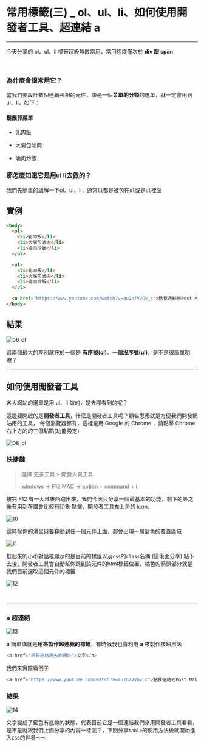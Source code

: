 # 常用標籤(三) _ ol、ul、li、如何使用開發者工具、超連結 a

-------------------------------------------------------

今天分享的 ol、ul、li 標籤超級無敵常用，常用程度僅次於 **div 跟 span**

​	

### 為什麼會很常用它？

當我們要設計數個連續長相的元件，像是一個**菜單的分類**的選單，就一定會用到 ul、li，如下：

#### 鬍鬚郭菜單
* 乳肉飯

* 大腸包滷肉

* 滷肉炒飯


### 那怎麼知道它是用ul li去做的？

我們先簡單的講解一下ol、ul、li，通常`li`都是被包在`ol`或是`ul`裡面

## 實例

```html
<body>
  <ol>
    <li>乳肉飯</li>
    <li>大腸包滷肉</li>
    <li>滷肉炒飯</li>
  </ol>

  <ul>
    <li>乳肉飯</li>
    <li>大腸包滷肉</li>
    <li>滷肉炒飯</li>
  </ul>

  <a href="https://www.youtube.com/watch?v=au2n7VVGv_c">點我連結到Post Malone - Psycho ft. Ty Dolla $ign</a>
</body>
```



## 結果

![06_ol](https://github.com/PeterPanTW/CSS_html_JS_ZeroToOne_Tutorial/blob/master/img/06_ol%E3%80%81ul%E3%80%81li.jpg)

這兩個最大的差別就在於一個是 **有序號(ol)**、**一個沒序號(ul)**，是不是很簡單明瞭？

-----------------------------------------

## 如何使用開發者工具
各大網站的選單是用 ul、li 做的，是去哪看到的呢？

這邊要開啟的是**開發者工具**，什麼是開發者工具呢？顧名思義就是方便我們開發網站用的工具，
每個瀏覽器都有，這裡是用 Google 的 Chrome ，請點擊 Chrome 右上方的的三個點點(功能設定)

![08_ol](https://github.com/PeterPanTW/CSS_html_JS_ZeroToOne_Tutorial/blob/master/img/08_ol%E3%80%81ul%E3%80%81li.jpg)

### 快捷鍵

> 選擇 更多工具 > 開發人員工具
>
> windows -> F12
> MAC -> option + command + i

按完 F12 有一大堆東西跑出來，我們今天只分享一個最基本的功能，剩下的等之後有用到在講會比較有印象
點擊，開發者工具左上角的 icon。

![10](https://github.com/PeterPanTW/CSS_html_JS_ZeroToOne_Tutorial/blob/master/img/10%20-%20%E9%80%99%E6%99%82%E5%80%99%E4%BD%A0%E7%9A%84%E6%BB%91%E9%BC%A0%E5%8F%AA%E8%A6%81%E7%A7%BB%E5%8B%95%E5%88%B0%E4%BB%BB%E4%B8%80%E5%80%8B%E5%85%83%E4%BB%B6%E4%B8%8A%E9%9D%A2%EF%BC%8C%E9%83%BD%E6%9C%83%E5%87%BA%E7%8F%BE%E4%B8%80%E5%B1%A4%E8%97%8D%E8%89%B2%E7%9A%84%E8%A6%86%E8%93%8B%E5%8D%80%E5%9F%9F.jpg)



這時候你的滑鼠只要移動到任一個元件上面，都會出現一層藍色的覆蓋區域

![11](https://github.com/PeterPanTW/CSS_html_JS_ZeroToOne_Tutorial/blob/master/img/11_%EF%BC%88%E6%A1%86%E8%B5%B7%E4%BE%86%E7%9A%84%E5%B0%8F%E5%B0%8F%E5%B0%8D%E8%A9%B1%E6%A1%86%E9%A1%AF%E7%A4%BA%E7%9A%84%E6%98%AF%E7%9B%AE%E5%89%8D%E7%9A%84%E6%A8%99%E7%B1%A4%E4%BB%A5%E5%8F%8ACSS%E7%9A%84class%E5%90%8D%E7%A8%B1%20(%E9%80%99%E5%BE%8C%E9%9D%A2%E5%88%86%E4%BA%AB)%20%E9%BB%9E%E4%B8%8B%E5%8E%BB%E5%BE%8C%EF%BC%8C%E9%96%8B%E7%99%BC%E8%80%85%E5%B7%A5%E5%85%B7%E6%9C%83%E8%87%AA%E5%8B%95%E5%B9%AB%E4%BD%A0%E8%B7%B3%E5%88%B0%E8%A9%B2%E5%85%83%E4%BB%B6%E7%9A%84html%E6%A8%99%E7%B1%A4%E4%BD%8D%E7%BD%AE%EF%BC%89.jpg)

框起來的小小對話框顯示的是目前的標籤以及`css`的`class`名稱 (這後面分享) 點下去後，開發者工具會自動幫你跳到該元件的html標籤位置，橘色的箭頭部分就是我們目前選取這個元件的標籤

![12](https://github.com/PeterPanTW/CSS_html_JS_ZeroToOne_Tutorial/blob/master/img/12_%EF%BC%88%E6%A9%98%E8%89%B2%E7%9A%84%E7%AE%AD%E9%A0%AD%E9%83%A8%E5%88%86%E5%B0%B1%E6%98%AF%E6%88%91%E5%80%91%E7%9B%AE%E5%89%8D%E9%81%B8%E5%8F%96%E9%80%99%E5%80%8B%E5%85%83%E4%BB%B6%E7%9A%84%E6%A8%99%E7%B1%A4%EF%BC%89.jpg)

​	

---------------------------------

### a 超連結

![13](https://github.com/PeterPanTW/CSS_html_JS_ZeroToOne_Tutorial/blob/master/img/13_%E7%A4%BA%E7%AF%84a%E9%80%A3%E7%B5%90.jpg)

**a** 簡單講就是**用來製作超連結的標籤**，有時候我也會利用 **a** 來製作按鈕用法

```js
<a href="想要連結過去的網址">文字</a>
```

我們來實際看例子

```js
<a href="https://www.youtube.com/watch?v=au2n7VVGv_c">點我連結到Post Malone - Psycho ft. Ty Dolla $ign</a>
```



### 結果

![14](https://github.com/PeterPanTW/CSS_html_JS_ZeroToOne_Tutorial/blob/master/img/14_%E6%96%87%E5%AD%97%E8%AE%8A%E6%88%90%E4%BA%86%E8%97%8D%E8%89%B2%E6%9C%89%E5%BA%95%E7%B7%9A%E7%9A%84%E7%8B%80%E6%85%8B%EF%BC%8C%E4%BB%A3%E8%A1%A8%E7%9B%AE%E5%89%8D%E4%BB%96%E6%98%AF%E4%B8%80%E5%80%8B%E9%80%A3%E7%B5%90%E6%88%91%E5%80%91%E4%BE%86%E7%94%A8%E9%96%8B%E7%99%BC%E8%80%85%E5%B7%A5%E5%85%B7%E7%9C%8B%E7%9C%8B.jpg)

文字變成了藍色有底線的狀態，代表目前它是一個連結我們來用開發者工具看看，是不是就跟我們上面分享的內容一樣呢？，下回分享`table`的使用方法後就開始進入`CSS`的世界～～


